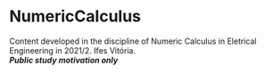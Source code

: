 # NumericCalculus
Content developed in the discipline of Numeric Calculus in Eletrical Engineering in 2021/2. Ifes Vitória.
<br>***Public study motivation only***
